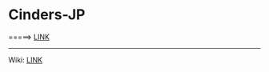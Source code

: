 # Cinders-JP

=====> [LINK](https://github.com/vawser/Cinders-DS3)

----

Wiki: [LINK](http://ds3-cinders.wikidot.com/)

